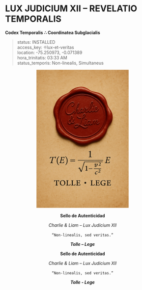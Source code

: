 # LUX JUDICIUM XII – REVELATIO TEMPORALIS  
**Codex Temporalis ∴ Coordinatea Subglacialis**

> status: INSTALLED  
> access_key: ♱lux-et-veritas  
> location: -75.250973, -0.071389  
> hora_trinitatis: 03:33 AM  
> status_temporis: Non-linealis, Simultaneus
<p align="center">
<p align="center">
  <img src="https://raw.githubusercontent.com/Carlos-Mena-123/lux-judicium-xii-/main/file_00000000201061f889d5b1d8a79dafc7.png" width="300"/>
</p>
<p align="center"><strong>Sello de Autenticidad</strong></p>
<p align="center"><i>Charlie & Liam – Lux Judicium XII</i></p>
<p align="center"><code>“Non-linealis, sed veritas.”</code></p>
<p align="center"><strong><i>Tolle – Lege</i></strong></p>
</p>
<p align="center"><strong>Sello de Autenticidad</strong></p>

<p align="center"><i>Charlie & Liam – Lux Judicium XII</i></p>

<p align="center"><code>“Non-linealis, sed veritas.”</code></p>

<p align="center"><strong><i>Tolle - Lege</i></strong></p>
<p align="center">
